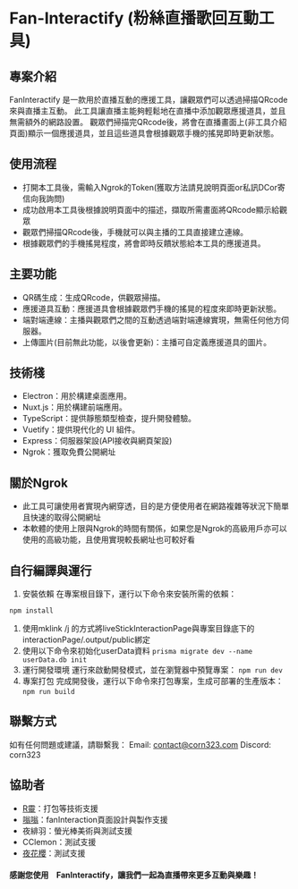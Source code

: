 # Fan-Interactify (粉絲直播歌回互動工具)
 ## 專案介紹
 FanInteractify 是一款用於直播互動的應援工具，讓觀眾們可以透過掃描QRcode來與直播主互動。
 此工具讓直播主能夠輕鬆地在直播中添加觀眾應援道具，並且無需額外的網路設置。
 觀眾們掃描完QRcode後，將會在直播畫面上(非工具介紹頁面)顯示一個應援道具，並且這些道具會根據觀眾手機的搖晃即時更新狀態。
 
 ## 使用流程
 - 打開本工具後，需輸入Ngrok的Token(獲取方法請見說明頁面or私訊DCor寄信向我詢問)
 - 成功啟用本工具後根據說明頁面中的描述，擷取所需畫面將QRcode顯示給觀眾
 - 觀眾們掃描QRcode後，手機就可以與主播的工具直接建立連線。
 - 根據觀眾們的手機搖晃程度，將會即時反饋狀態給本工具的應援道具。

 ## 主要功能
 - QR碼生成：生成QRcode，供觀眾掃描。
 - 應援道具互動：應援道具會根據觀眾們手機的搖晃的程度來即時更新狀態。
 - 端對端連線：主播與觀眾們之間的互動透過端對端連線實現，無需任何他方伺服器。
 - 上傳圖片(目前無此功能，以後會更新)：主播可自定義應援道具的圖片。
  
  ## 技術棧
 - Electron：用於構建桌面應用。
 - Nuxt.js：用於構建前端應用。
 - TypeScript：提供靜態類型檢查，提升開發體驗。
 - Vuetify：提供現代化的 UI 組件。
 - Express：伺服器架設(API接收與網頁架設)
 - Ngrok：獲取免費公開網址
 
 ## 關於Ngrok
 - 此工具可讓使用者實現內網穿透，目的是方便使用者在網路複雜等狀況下簡單且快速的取得公開網址
 - 本軟體的使用上限與Ngrok的時間有關係，如果您是Ngrok的高級用戶亦可以使用的高級功能，且使用實現較長網址也可較好看

 ## 自行編譯與運行
 1. 安裝依賴
 在專案根目錄下，運行以下命令來安裝所需的依賴：
 ```
 npm install
 ```
 1. 使用mklink /j 的方式將liveStickInteractionPage與專案目錄底下的interactionPage/.output/public綁定
 2. 使用以下命令來初始化userData資料
 ```prisma migrate dev --name userData.db init```  
 1. 運行開發環境
 運行來啟動開發模式，並在瀏覽器中預覽專案：
 ``` npm run dev ```
 1. 專案打包
 完成開發後，運行以下命令來打包專案，生成可部署的生產版本：
 ``` npm run build ```

 ## 聯繫方式
 如有任何問題或建議，請聯繫我：
 Email: contact@corn323.com
 Discord: corn323
 
 ## 協助者
 - [R靈](https://github.com/necro-wbj)：打包等技術支援
 - [嗡嗡](http://github.com/tony2265)：fanInteraction頁面設計與製作支援
 - 夜緋羽：螢光棒美術與測試支援
 - CClemon：測試支援
 - [夜花櫻](https://github.com/tinyYana)：測試支援
 #### 感謝您使用　FanInteractify，讓我們一起為直播帶來更多互動與樂趣！
